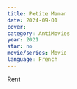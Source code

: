 ```yaml
---
title: Petite Maman
date: 2024-09-01
cover: 
category: AntiMovies
year: 2021
star: no
movie/series: Movie
language: French
---
```

Rent



